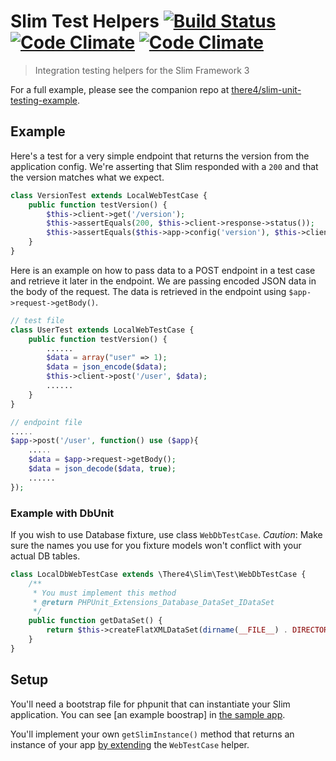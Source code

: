 # Slim Test Helpers [![Build Status](https://travis-ci.org/there4/slim-test-helpers.svg?branch=master)](https://travis-ci.org/there4/slim-test-helpers) [![Code Climate](https://codeclimate.com/github/there4/slim-test-helpers/badges/gpa.svg)](https://codeclimate.com/github/there4/slim-test-helpers) [![Code Climate](https://codeclimate.com/github/there4/slim-test-helpers/badges/gpa.svg)](https://codeclimate.com/github/there4/slim-test-helpers)
> Integration testing helpers for the Slim Framework 3

For a full example, please see the companion repo at [there4/slim-unit-testing-example][example].

## Example

Here's a test for a very simple endpoint that returns the version from the
application config. We're asserting that Slim responded with a `200` and that
the version matches what we expect.

```php
class VersionTest extends LocalWebTestCase {
    public function testVersion() {
        $this->client->get('/version');
        $this->assertEquals(200, $this->client->response->status());
        $this->assertEquals($this->app->config('version'), $this->client->response->body());
    }
}
```

Here is an example on how to pass data to a POST endpoint in a test case and 
retrieve it later in the endpoint. We are passing encoded JSON data in the body
of the request. The data is retrieved in the endpoint using 
```$app->request->getBody()```.

```php
// test file
class UserTest extends LocalWebTestCase {
    public function testVersion() {
        ......
        $data = array("user" => 1);
        $data = json_encode($data);
        $this->client->post('/user', $data);
        ......
    }
}

// endpoint file
.....
$app->post('/user', function() use ($app){
    .....
    $data = $app->request->getBody();
    $data = json_decode($data, true);
    ......
});
```

### Example with DbUnit

If you wish to use Database fixture, use class `WebDbTestCase`. *Caution*: Make 
sure the names you use for you fixture models won't conflict with your actual
DB tables.

```php
class LocalDbWebTestCase extends \There4\Slim\Test\WebDbTestCase {
    /**
     * You must implement this method
     * @return PHPUnit_Extensions_Database_DataSet_IDataSet
     */
    public function getDataSet() {
        return $this->createFlatXMLDataSet(dirname(__FILE__) . DIRECTORY_SEPARATOR . 'fixture.xml');
    }
}
```

## Setup

You'll need a bootstrap file for phpunit that can instantiate your Slim
application. You can see [an example boostrap] in [the sample app][example].

You'll implement your own `getSlimInstance()` method that returns an instance of
your app [by extending][webtestcase] the `WebTestCase` helper.

[example]: https://github.com/there4/slim-unit-testing-example
[bootstrap]: https://github.com/there4/slim-unit-testing-example/blob/master/tests/bootstrap.php
[webtestcase]: https://github.com/there4/slim-test-helpers/blob/master/src/There4/Slim/Test/WebTestCase.php
